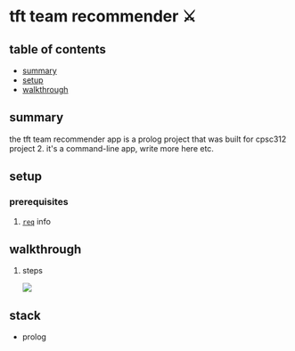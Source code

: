 # tft team recommender ⚔️

## table of contents

* [summary](#summary)
* [setup](#setup)
* [walkthrough](#walkthrough)

## summary

the tft team recommender app is a prolog project that was built for cpsc312 project 2. it's a command-line app, write more here etc.

## setup

### prerequisites 

1) [`req`](https://link) info

## walkthrough

1. steps

    <img src="imageurl">

## stack
- prolog